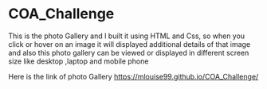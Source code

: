 # COA_Challenge

This is the  photo Gallery and I built it using HTML and Css, so when you click or hover on an image it will displayed additional details of that image and also this photo gallery can be viewed or displayed in  different screen size like desktop ,laptop and mobile phone

Here is the link of photo Gallery
https://mlouise99.github.io/COA_Challenge/
